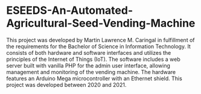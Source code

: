 # ESEEDS-An-Automated-Agricultural-Seed-Vending-Machine
This project was developed by Martin Lawrence M. Caringal in fulfillment of the requirements for the Bachelor of Science in Information Technology. It consists of both hardware and software interfaces and utilizes the principles of the Internet of Things (IoT). The software includes a web server built with vanilla PHP for the admin user interface, allowing management and monitoring of the vending machine. The hardware features an Arduino Mega microcontroller with an Ethernet shield. This project was developed between 2020 and 2021.
